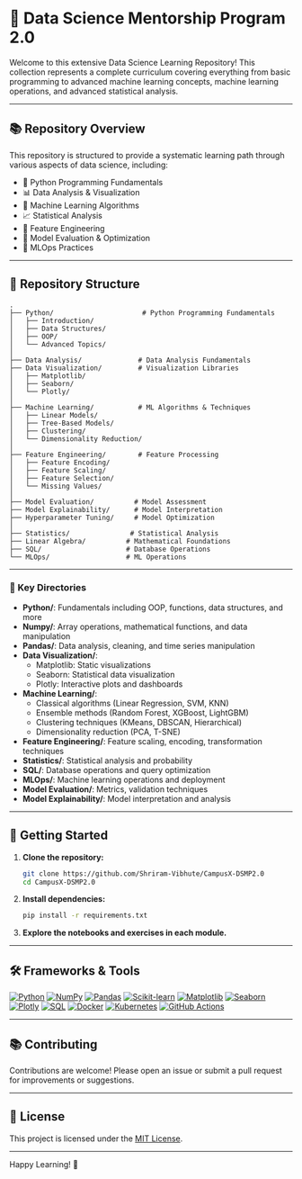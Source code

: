 # 🚀 Data Science Mentorship Program 2.0

Welcome to this extensive Data Science Learning Repository! This collection represents a complete curriculum covering everything from basic programming to advanced machine learning concepts, machine learning operations, and advanced statistical analysis.

---

## 📚 Repository Overview

This repository is structured to provide a systematic learning path through various aspects of data science, including:

- 🐍 Python Programming Fundamentals
- 📊 Data Analysis & Visualization
- 🤖 Machine Learning Algorithms
- 📈 Statistical Analysis
- 🔧 Feature Engineering
- 🎯 Model Evaluation & Optimization
- 🔄 MLOps Practices

---

## 📁 Repository Structure

```
.
├── Python/                      # Python Programming Fundamentals
│   ├── Introduction/
│   ├── Data Structures/
│   ├── OOP/
│   └── Advanced Topics/
│
├── Data Analysis/              # Data Analysis Fundamentals
├── Data Visualization/         # Visualization Libraries
│   ├── Matplotlib/
│   ├── Seaborn/
│   └── Plotly/
│
├── Machine Learning/           # ML Algorithms & Techniques
│   ├── Linear Models/
│   ├── Tree-Based Models/
│   ├── Clustering/
│   └── Dimensionality Reduction/
│
├── Feature Engineering/        # Feature Processing
│   ├── Feature Encoding/
│   ├── Feature Scaling/
│   ├── Feature Selection/
│   └── Missing Values/
│
├── Model Evaluation/          # Model Assessment
├── Model Explainability/      # Model Interpretation
├── Hyperparameter Tuning/     # Model Optimization
│
├── Statistics/               # Statistical Analysis
├── Linear Algebra/          # Mathematical Foundations
├── SQL/                     # Database Operations
└── MLOps/                   # ML Operations
```

---

### 📂 Key Directories

- **Python/**: Fundamentals including OOP, functions, data structures, and more
- **Numpy/**: Array operations, mathematical functions, and data manipulation
- **Pandas/**: Data analysis, cleaning, and time series manipulation
- **Data Visualization/**:
  - Matplotlib: Static visualizations
  - Seaborn: Statistical data visualization
  - Plotly: Interactive plots and dashboards
- **Machine Learning/**: 
  - Classical algorithms (Linear Regression, SVM, KNN)
  - Ensemble methods (Random Forest, XGBoost, LightGBM)
  - Clustering techniques (KMeans, DBSCAN, Hierarchical)
  - Dimensionality reduction (PCA, T-SNE)
- **Feature Engineering/**: Feature scaling, encoding, transformation techniques
- **Statistics/**: Statistical analysis and probability
- **SQL/**: Database operations and query optimization
- **MLOps/**: Machine learning operations and deployment
- **Model Evaluation/**: Metrics, validation techniques
- **Model Explainability/**: Model interpretation and analysis

---

## 🚀 Getting Started

1. **Clone the repository:**
   ```bash
   git clone https://github.com/Shriram-Vibhute/CampusX-DSMP2.0
   cd CampusX-DSMP2.0
   ```

2. **Install dependencies:**
   ```bash
   pip install -r requirements.txt
   ```

3. **Explore the notebooks and exercises in each module.**

---

## 🛠️ Frameworks & Tools

[![Python](https://img.shields.io/badge/Python-3776AB?logo=python&logoColor=white)](https://www.python.org/)
[![NumPy](https://img.shields.io/badge/NumPy-1F425F?logo=numpy&logoColor=white)](https://numpy.org/)
[![Pandas](https://img.shields.io/badge/Pandas-15B01A?logo=pandas&logoColor=white)](https://pandas.pydata.org/)
[![Scikit-learn](https://img.shields.io/badge/Scikit--learn-008000?logo=scikit-learn&logoColor=white)](https://scikit-learn.org/stable/)
[![Matplotlib](https://img.shields.io/badge/Matplotlib-FFA07A?logo=matplotlib&logoColor=white)](https://matplotlib.org/)
[![Seaborn](https://img.shields.io/badge/Seaborn-8B4513?logo=seaborn&logoColor=white)](https://seaborn.pydata.org/)
[![Plotly](https://img.shields.io/badge/Plotly-4B4B4B?logo=plotly&logoColor=white)](https://plotly.com/)
[![SQL](https://img.shields.io/badge/SQL-307EC7?logo=sql&logoColor=white)](https://www.w3schools.com/sql/)
[![Docker](https://img.shields.io/badge/Docker-2496ED?logo=docker&logoColor=white)](https://www.docker.com/)
[![Kubernetes](https://img.shields.io/badge/Kubernetes-326CE5?logo=kubernetes&logoColor=white)](https://kubernetes.io/)
[![GitHub Actions](https://img.shields.io/badge/GitHub%20Actions-2088FF?logo=github&logoColor=white)](https://github.com/features/actions)

---

## 📚 Contributing

Contributions are welcome! Please open an issue or submit a pull request for improvements or suggestions.

---

## 📄 License

This project is licensed under the [MIT License](LICENSE).

---

Happy Learning! 🚀